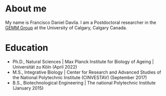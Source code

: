 # About me
My name is Francisco Daniel Davila. I am a Postdoctoral researcher in the [GEMM Group](https://www.ucalgary.ca/labs/ebg/gemm) at the University of Calgary, Calgary Canada.

# Education
- Ph.D., Natural Sciences | Max Planck Institute for Biology of Ageing | Universität zu Köln (April 2022)
- M.S., Integrative Biology | Center for Research and Advanced Studies of the National Polytechnic Institute (CINVESTAV) (September 2017)
- B.S., Biotechnological Engineering | The national Polytechnic Institute (January 2015)
